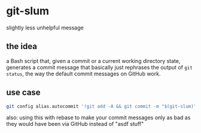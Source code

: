 # git-slum

slightly less unhelpful message

## the idea

a Bash script that, given a commit or a current working directory state, generates a commit message that basically just rephrases the output of `git status`, the way the default commit messages on GitHub work.

## use case

```sh
git config alias.autocommit '!git add -A && git commit -m "$(git-slum)"'
```

also: using this with rebase to make your commit messages only as bad as they would have been via GitHub instead of "asdf stuff"
